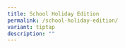```yaml
---
title: School Holiday Edition
permalink: /school-holiday-edition/
variant: tiptap
description: ""
---
```


